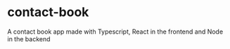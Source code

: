 # contact-book
A contact book app made with Typescript, React in the frontend and Node in the backend
